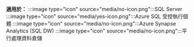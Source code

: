 <Token>**適用於：** :::image type="icon" source="media/no-icon.png":::SQL Server :::image type="icon" source="media/yes-icon.png":::Azure SQL 受控執行個體 :::image type="icon" source="media/no-icon.png":::Azure Synapse Analytics (SQL DW) :::image type="icon" source="media/no-icon.png":::平行處理資料倉儲</Token>

